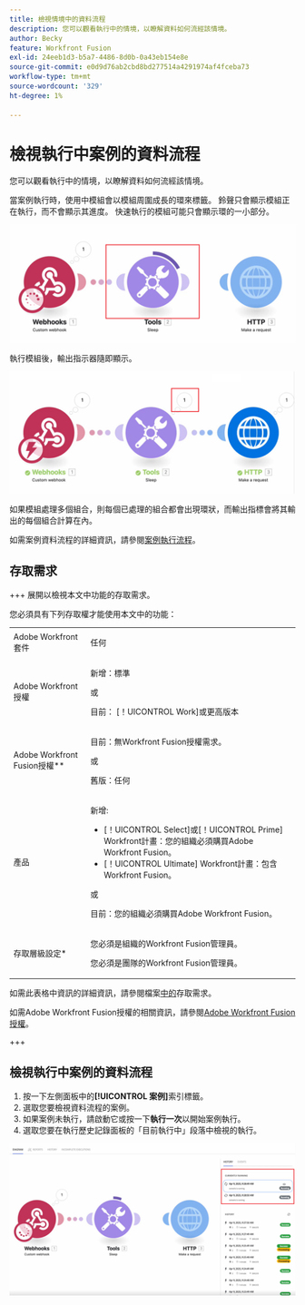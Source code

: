 ```yaml
---
title: 檢視情境中的資料流程
description: 您可以觀看執行中的情境，以瞭解資料如何流經該情境。
author: Becky
feature: Workfront Fusion
exl-id: 24eeb1d3-b5a7-4486-8d0b-0a43eb154e8e
source-git-commit: e0d9d76ab2cbd8bd277514a4291974af4fceba73
workflow-type: tm+mt
source-wordcount: '329'
ht-degree: 1%

---
```


# 檢視執行中案例的資料流程

您可以觀看執行中的情境，以瞭解資料如何流經該情境。

當案例執行時，使用中模組會以模組周圍成長的環來標籤。 鈴聲只會顯示模組正在執行，而不會顯示其進度。 快速執行的模組可能只會顯示環的一小部分。

![環繞模組](assets/ring-around-module.png)

執行模組後，輸出指示器隨即顯示。

![輸出指標](assets/data-flow-output.png)

如果模組處理多個組合，則每個已處理的組合都會出現環狀，而輸出指標會將其輸出的每個組合計算在內。

如需案例資料流程的詳細資訊，請參閱[案例執行流程](/help/workfront-fusion/references/scenarios/scenario-execution-flow.md)。

## 存取需求

+++ 展開以檢視本文中功能的存取需求。

您必須具有下列存取權才能使用本文中的功能：

<table style="table-layout:auto">
 <col> 
 <col> 
 <tbody> 
  <tr> 
   <td role="rowheader">Adobe Workfront套件</td> 
   <td> <p>任何</p> </td> 
  </tr> 
  <tr data-mc-conditions=""> 
   <td role="rowheader">Adobe Workfront授權</td> 
   <td> <p>新增：標準</p><p>或</p><p>目前： [！UICONTROL Work]或更高版本</p> </td> 
  </tr> 
  <tr> 
   <td role="rowheader">Adobe Workfront Fusion授權**</td> 
   <td>
   <p>目前：無Workfront Fusion授權需求。</p>
   <p>或</p>
   <p>舊版：任何 </p>
   </td> 
  </tr> 
  <tr> 
   <td role="rowheader">產品</td> 
   <td>
   <p>新增:</p> <ul><li>[！UICONTROL Select]或[！UICONTROL Prime] Workfront計畫：您的組織必須購買Adobe Workfront Fusion。</li><li>[！UICONTROL Ultimate] Workfront計畫：包含Workfront Fusion。</li></ul>
   <p>或</p>
   <p>目前：您的組織必須購買Adobe Workfront Fusion。</p>
   </td> 
  </tr>
  <tr data-mc-conditions=""> 
   <td role="rowheader">存取層級設定*</td> 
   <td> 
     <p>您必須是組織的Workfront Fusion管理員。</p>
     <p>您必須是團隊的Workfront Fusion管理員。</p>
   </td> 
  </tr> 
   </td> 
  </tr> 
 </tbody> 
</table>

如需此表格中資訊的詳細資訊，請參閱檔案[中的](/help/workfront-fusion/references/licenses-and-roles/access-level-requirements-in-documentation.md)存取需求。

如需Adobe Workfront Fusion授權的相關資訊，請參閱[Adobe Workfront Fusion授權](/help/workfront-fusion/set-up-and-manage-workfront-fusion/licensing-operations-overview/license-automation-vs-integration.md)。

+++

## 檢視執行中案例的資料流程

1. 按一下左側面板中的&#x200B;**[!UICONTROL 案例]**&#x200B;索引標籤。
1. 選取您要檢視資料流程的案例。
1. 如果案例未執行，請啟動它或按一下&#x200B;**執行一次**&#x200B;以開始案例執行。
1. 選取您要在執行歷史記錄面板的「目前執行中」段落中檢視的執行。

![目前正在執行](assets/currently-running.png)
